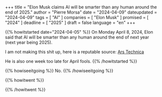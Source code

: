 +++
title     			= "Elon Musk claims AI will be smarter than any human around the end of 2025."
author  		  = "Pierre Morsa"
date 		      = "2024-04-09"
dateupdated		= "2024-04-09"
tags			 		= [ "AI" ]
companies			= [ "Elon Musk" ]
promised			= [ "2024" ]
deadline				= [ "2025" ]
draft      		= false
language				= "en"
+++

{{% howitstarted date="2024-04-05" %}}
On Monday April 8, 2024, Elon said that AI will be smarter than any human around the end of next year (next year being 2025).

I am not making this shit up, here is a reputable source: [Ars Technica](https://arstechnica.com/information-technology/2024/04/elon-musk-ai-will-be-smarter-than-any-human-around-the-end-of-next-year/)

He is also one week too late for April fools.
{{% /howitstarted %}}

<!--more-->

{{% howiseeitgoing %}}
No.
{{% /howiseeitgoing %}}

{{% howitwent %}}

{{% /howitwent %}}
